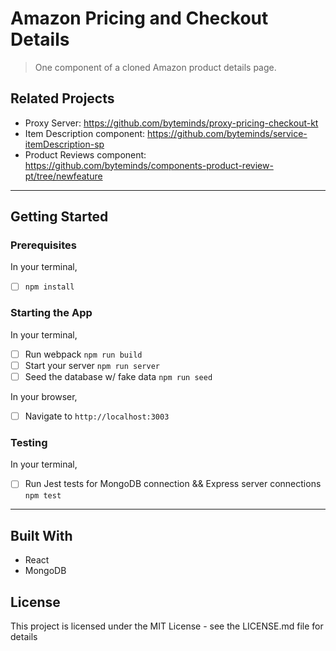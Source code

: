 # Amazon Pricing and Checkout Details

> One component of a cloned Amazon product details page.

## Related Projects

  - Proxy Server: https://github.com/byteminds/proxy-pricing-checkout-kt
  - Item Description component: https://github.com/byteminds/service-itemDescription-sp
  - Product Reviews component: https://github.com/byteminds/components-product-review-pt/tree/newfeature

---

## Getting Started

### Prerequisites
In your terminal,
- [ ] `npm install`

### Starting the App
In your terminal,
- [ ] Run webpack `npm run build`
- [ ] Start your server `npm run server`
- [ ] Seed the database w/ fake data `npm run seed`

In your browser,
- [ ] Navigate to `http://localhost:3003`

### Testing
In your terminal,
- [ ] Run Jest tests for MongoDB connection && Express server connections `npm test`

---

## Built With
- React
- MongoDB

## License
This project is licensed under the MIT License - see the LICENSE.md file for details